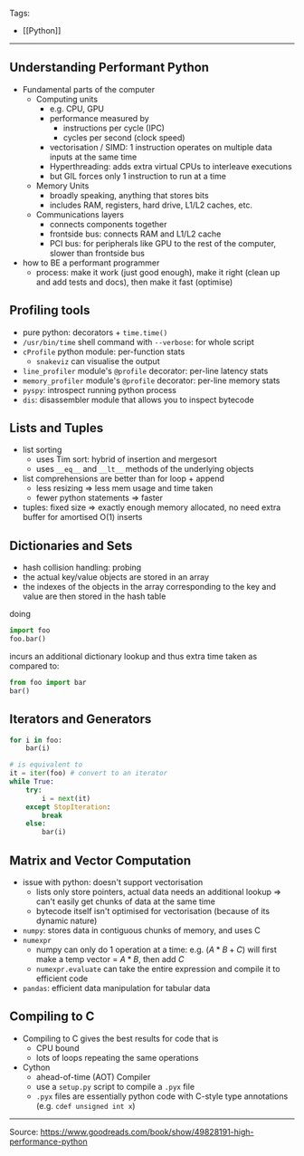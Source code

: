Tags:
- [[Python]]
---
## Understanding Performant Python
- Fundamental parts of the computer
    - Computing units
        - e.g. CPU, GPU
        - performance measured by
            - instructions per cycle (IPC)
            - cycles per second (clock speed)
        - vectorisation / SIMD: 1 instruction operates on multiple data inputs at the same time
        - Hyperthreading: adds extra virtual CPUs to interleave executions
        - but GIL forces only 1 instruction to run at a time
    - Memory Units
        - broadly speaking, anything that stores bits
        - includes RAM, registers, hard drive, L1/L2 caches, etc.
    - Communications layers
        - connects components together
        - frontside bus: connects RAM and L1/L2 cache
        - PCI bus: for peripherals like GPU to the rest of the computer, slower than frontside bus
- how to BE a performant programmer
    - process: make it work (just good enough), make it right (clean up and add tests and docs), then make it fast (optimise)

## Profiling tools
- pure python: decorators + `time.time()`
- `/usr/bin/time` shell command with `--verbose`: for whole script
- `cProfile` python module: per-function stats
    - `snakeviz` can visualise the output
- `line_profiler` module's `@profile` decorator: per-line latency stats
- `memory_profiler` module's `@profile` decorator:  per-line memory stats
- `pyspy`: introspect running python process
- `dis`: disassembler module that allows you to inspect bytecode

## Lists and Tuples
- list sorting
    - uses Tim sort: hybrid of insertion and mergesort
    - uses `__eq__` and `__lt__` methods of the underlying objects
- list comprehensions are better than for loop + append
    - less resizing => less mem usage and time taken
    - fewer python statements => faster
- tuples: fixed size => exactly enough memory allocated, no need extra buffer for amortised O(1) inserts

## Dictionaries and Sets
- hash collision handling: probing
- the actual key/value objects are stored in an array
- the indexes of the objects in the array corresponding to the key and value are then stored in the hash table

doing
```python
import foo
foo.bar()
```
incurs an additional dictionary lookup and thus extra time taken as compared to:
```python
from foo import bar
bar()
```

## Iterators and Generators
```python
for i in foo:
    bar(i)

# is equivalent to
it = iter(foo) # convert to an iterator
while True:
    try:
        i = next(it)
    except StopIteration:
        break
    else:
        bar(i)
```

## Matrix and Vector Computation
- issue with python: doesn't support vectorisation
    - lists only store pointers, actual data needs an additional lookup => can't easily get chunks of data at the same time
    - bytecode itself isn't optimised for vectorisation (because of its dynamic nature)
- `numpy`: stores data in contiguous chunks of memory, and uses C
- `numexpr`
    - numpy can only do 1 operation at a time: e.g. $(A*B+C)$ will first make a temp vector = $A*B$, then add $C$
    - `numexpr.evaluate` can take the entire expression and compile it to efficient code
- `pandas`: efficient data manipulation for tabular data

## Compiling to C
- Compiling to C gives the best results for code that is
    - CPU bound
    - lots of loops repeating the same operations
- Cython
    - ahead-of-time (AOT) Compiler
    - use a `setup.py` script to compile a `.pyx` file
    - `.pyx` files are essentially python code with C-style type annotations (e.g. `cdef unsigned int x`)

---
Source: https://www.goodreads.com/book/show/49828191-high-performance-python
